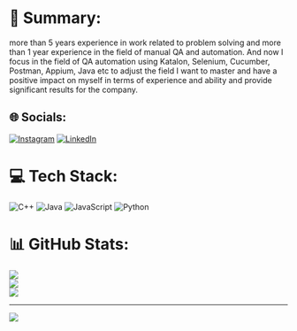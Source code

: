 # 💫 Summary:
more than 5 years experience in work related to problem solving and more than 1 year experience in the field of manual QA and automation. And now I focus in the field of QA automation using Katalon, Selenium, Cucumber, Postman, Appium, Java etc to adjust the field I want to master and have a positive impact on myself in terms of experience and ability and provide significant results for the company.


## 🌐 Socials:
[![Instagram](https://img.shields.io/badge/Instagram-%23E4405F.svg?logo=Instagram&logoColor=white)](https://instagram.com/https://instagram.com/https://www.instagram.com/mocha_novas/) [![LinkedIn](https://img.shields.io/badge/LinkedIn-%230077B5.svg?logo=linkedin&logoColor=white)](https://linkedin.com/in/https://linkedin.com/in/https://www.linkedin.com/in/mns2000/) 

# 💻 Tech Stack:
![C++](https://img.shields.io/badge/c++-%2300599C.svg?style=plastic&logo=c%2B%2B&logoColor=white) ![Java](https://img.shields.io/badge/java-%23ED8B00.svg?style=plastic&logo=openjdk&logoColor=white) ![JavaScript](https://img.shields.io/badge/javascript-%23323330.svg?style=plastic&logo=javascript&logoColor=%23F7DF1E) ![Python](https://img.shields.io/badge/python-3670A0?style=plastic&logo=python&logoColor=ffdd54)
# 📊 GitHub Stats:
![](https://github-readme-stats.vercel.app/api?username=MochNova&theme=chartreuse-dark&hide_border=true&include_all_commits=true&count_private=true)<br/>
![](https://github-readme-streak-stats.herokuapp.com/?user=MochNova&theme=chartreuse-dark&hide_border=true)<br/>
![](https://github-readme-stats.vercel.app/api/top-langs/?username=MochNova&theme=chartreuse-dark&hide_border=true&include_all_commits=true&count_private=true&layout=compact)

---
[![](https://visitcount.itsvg.in/api?id=MochNova&icon=0&color=0)](https://visitcount.itsvg.in)

<!-- Proudly created with GPRM ( https://gprm.itsvg.in ) -->

